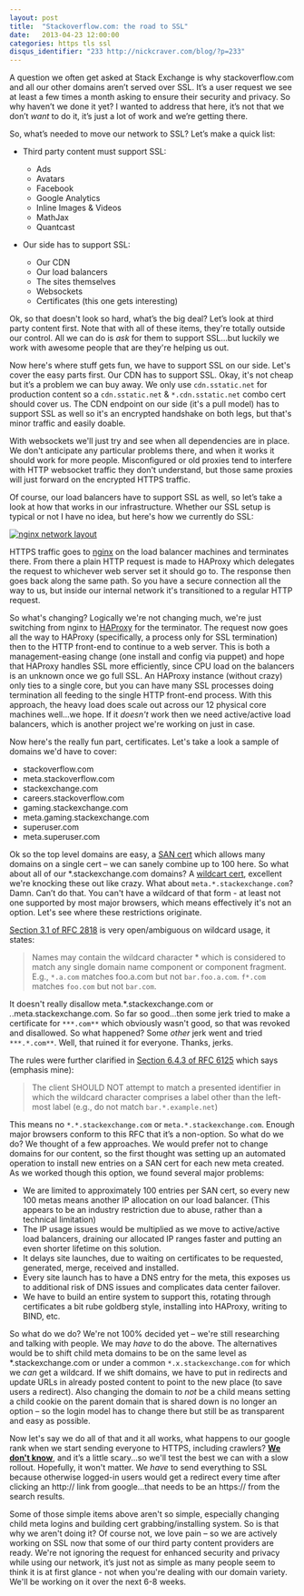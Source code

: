 ```yaml
---
layout: post
title:  "Stackoverflow.com: the road to SSL"
date:   2013-04-23 12:00:00
categories: https tls ssl
disqus_identifier: "233 http://nickcraver.com/blog/?p=233"
---
```

A question we often get asked at Stack Exchange is why stackoverflow.com and all our other domains aren’t served over SSL.  It’s a user request we see at least a few times a month asking to ensure their security and privacy.  So why haven’t we done it yet?  I wanted to address that here, it’s not that we don’t _want_ to do it, it’s just a lot of work and we’re getting there.

So, what’s needed to move our network to SSL? Let’s make a quick list:

*   Third party content must support SSL:

    *   Ads
    *   Avatars
    *   Facebook
    *   Google Analytics
    *   Inline Images & Videos
    *   MathJax
    *   Quantcast

*   Our side has to support SSL:

    *   Our CDN
    *   Our load balancers
    *   The sites themselves
    *   Websockets
    *   Certificates (this one gets interesting)

Ok, so that doesn't look so hard, what’s the big deal?  Let’s look at third party content first.  Note that with all of these items, they're totally outside our control.  All we can do is _ask_ for them to support SSL…but luckily we work with awesome people that are they're helping us out.

Now here's where stuff gets fun, we have to support SSL on our side.  Let's cover the easy parts first.  Our CDN has to support SSL.  Okay, it's not cheap but it’s a problem we can buy away.  We only use `cdn.sstatic.net` for production content so a `cdn.sstatic.net` & `*.cdn.sstatic.net` combo cert should cover us.  The CDN endpoint on our side (it's a pull model) has to support SSL as well so it's an encrypted handshake on both legs, but that's minor traffic and easily doable.

With websockets we'll just try and see when all dependencies are in place.  We don't anticipate any particular problems there, and when it works it should work for more people.  Misconfigured or old proxies tend to interfere with HTTP websocket traffic they don't understand, but those same proxies will just forward on the encrypted HTTPS traffic.

Of course, our load balancers have to support SSL as well, so let’s take a look at how that works in our infrastructure.  Whether our SSL setup is typical or not I have no idea, but here's how we currently do SSL:

[![nginx network layout](//nickcraver.com/blog/wp-content/uploads/2013/04/nginx-layout.png)](//nickcraver.com/blog/wp-content/uploads/2013/04/nginx-layout.png)

HTTPS traffic goes to [nginx](http://en.wikipedia.org/wiki/Nginx "nginx") on the load balancer machines and terminates there.  From there a plain HTTP request is made to HAProxy which delegates the request to whichever web server set it should go to.  The response then goes back along the same path.  So you have a secure connection all the way to us, but inside our internal network it's transitioned to a regular HTTP request.

So what's changing?  Logically we're not changing much, we're just switching from nginx to [HAProxy](http://haproxy.1wt.eu/) for the terminator.  The request now goes all the way to HAProxy (specifically, a process only for SSL termination) then to the HTTP front-end to continue to a web server.  This is both a management-easing change (one install and config via puppet) and hope that HAProxy handles SSL more efficiently, since CPU load on the balancers is an unknown once we go full SSL.  An HAProxy instance (without crazy) only ties to a single core, but you can have many SSL processes doing termination all feeding to the single HTTP front-end process.  With this approach, the heavy load does scale out across our 12 physical core machines well...we hope.  If it _doesn't_ work then we need active/active load balancers, which is another project we're working on just in case.

Now here's the really fun part, certificates.  Let's take a look a sample of domains we'd have to cover:

*   stackoverflow.com
*   meta.stackoverflow.com
*   stackexchange.com
*   careers.stackoverflow.com
*   gaming.stackexchange.com
*   meta.gaming.stackexchange.com
*   superuser.com
*   meta.superuser.com

Ok so the top level domains are easy, a [SAN cert](http://www.digicert.com/subject-alternative-name.htm) which allows many domains on a single cert – we can sanely combine up to 100 here.  So what about all of our *.stackexchange.com domains? A [wildcart cert](http://www.digicert.com/wildcard-ssl-certificates.htm), excellent we're knocking these out like crazy. What about `meta.*.stackexchange.com`? Damn. Can’t do that. You can't have a wildcard of that form - at least not one supported by most major browsers, which means effectively it's not an option.  Let's see where these restrictions originate.

[Section 3.1 of RFC 2818](http://tools.ietf.org/html/rfc2818#section-3.1) is very open/ambiguous on wildcard usage, it states:

> Names may contain the wildcard character * which is considered to match any single domain name component or component fragment. E.g., `*.a.com` matches foo.a.com but not `bar.foo.a.com`. `f*.com` matches `foo.com` but not `bar.com`.

It doesn't really disallow meta.*.stackexchange.com or *.*.meta.stackexchange.com.  So far so good…then some jerk tried to make a certificate for `***.com**` which obviously wasn't good, so that was revoked and disallowed.  So what happened? Some _other_ jerk went and tried `***.*.com**`.  Well, that ruined it for everyone.  Thanks, jerks.

The rules were further clarified in [Section 6.4.3 of RFC 6125](http://tools.ietf.org/html/rfc6125#section-6.4.3) which says (emphasis mine):

> The client SHOULD NOT attempt to match a presented identifier in which the wildcard character comprises a label other than the left-most label (e.g., do not match `bar.*.example.net`)

This means no `*.*.stackexchange.com` or `meta.*.stackexchange.com`.  Enough major browsers conform to this RFC that it’s a non-option.  So what do we do?  We thought of a few approaches.  We would prefer not to change domains for our content, so the first thought was setting up an automated operation to install new entries on a SAN cert for each new meta created.  As we worked though this option, we found several major problems:

*   We are limited to approximately 100 entries per SAN cert, so every new 100 metas means another IP allocation on our load balancer. (This appears to be an industry restriction due to abuse, rather than a technical limitation)
*   The IP usage issues would be multiplied as we move to active/active load balancers, draining our allocated IP ranges faster and putting an even shorter lifetime on this solution.
*   It delays site launches, due to waiting on certificates to be requested, generated, merge, received and installed.
*   Every site launch has to have a DNS entry for the meta, this exposes us to additional risk of DNS issues and complicates data center failover.
*   We have to build an entire system to support this, rotating through certificates a bit rube goldberg style, installing into HAProxy, writing to BIND, etc.

So what do we do?  We're not 100% decided yet – we're still researching and talking with people.  We may _have_ to do the above.  The alternatives would be to shift child meta domains to be on the same level as *.stackexchange.com or under a common `*.x.stackexchange.com` for which we _can_ get a wildcard.  If we shift domains, we have to put in redirects and update URLs in already posted content to point to the new place (to save users a redirect).  Also changing the domain to _not_ be a child means setting a child cookie on the parent domain that is shared down is no longer an option – so the login model has to change there but still be as transparent and easy as possible.

Now let's say we do all of that and it all works, what happens to our google rank when we start sending everyone to HTTPS, including crawlers?  [**We don't know**](http://webmasters.stackexchange.com/q/47636/274 "How do I transition to SSL without affecting PageRank?"), and it’s a little scary...so we'll test the best we can with a slow rollout.  Hopefully, it won't matter. We _have_ to send everything to SSL because otherwise logged-in users would get a redirect every time after clicking an http:// link from google…that needs to be an https:// from the search results.

Some of those simple items above aren't so simple, especially changing child meta logins and building cert grabbing/installing system.  So is that why we aren't doing it?  Of course not, we love pain – so we are actively working on SSL now that some of our third party content providers are ready.  We're not ignoring the request for enhanced security and privacy while using our network, it’s just not as simple as many people seem to think it is at first glance - not when you're dealing with our domain variety.  We'll be working on it over the next 6-8 weeks.